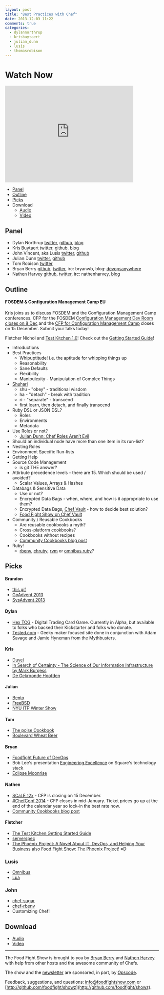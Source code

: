 ```yaml
---
layout: post
title: "Best Practices with Chef"
date: 2013-12-03 11:22
comments: true
categories: 
  - dylannorthrup
  - krisbuytaert
  - julian_dunn
  - lusis
  - thomasrobison
---
```


# Watch Now

<iframe width="420" height="315" src="http://www.youtube.com/embed/6mpZLEIzx-c" frameborder="0" allowfullscreen></iframe>

* [Panel](http://foodfightshow.org/2013/12/best-practices-with-chef.html#panel)
* [Outline](http://foodfightshow.org/2013/12/best-practices-with-chef.html#outline)
* [Picks](http://foodfightshow.org/2013/12/best-practices-with-chef.html#picks)
* Download
  * [Audio](http://traffic.libsyn.com/foodfight/FoodFightShow69-Chef-Best-Practices.mp3)
  * [Video](http://youtu.be/6mpZLEIzx-c)

Panel<a name="panel"></a>
-----

* Dylan Northrup [twitter](https://twitter.com/dylannorthrup), [github](https://github.com/dylannorthrup), [blog](http://doc-x.net/blog/node/48)
* Kris Buytaert [twitter](https://twitter.com/KrisBuytaert), [github](https://github.com/KrisBuytaert), [blog](http://www.krisbuytaert.be/blog/)
* John Vincent, aka Lusis [twitter](https://twitter.com/#!/lusis), [github](https://github.com/lusis)
* Julian Dunn [twitter](https://twitter.com/julian_dunn), [github](https://github.com/juliandunn)
* Tom Robison [twitter](https://twitter.com/thomasrobison)
* Bryan Berry [github](http://github.com/bryanwb), [twitter](http://twitter.com/bryanwb), irc: bryanwb, blog: [devopsanywhere](http://devopsanywhere.blogspot.com)
* Nathen Harvey [github](http://github.com/nathenharvey), [twitter](http://twitter.com/nathenharvey), irc: nathenharvey, [blog](http://nathenharvey.com)

Outline<a name="outline"></a>
-------

#### FOSDEM &amp; Configuration Management Camp EU

Kris joins us to discuss FOSDEM and the Configuration Management Camp conferences.  CFP for the FOSDEM [Configuration Management Dev Room closes on 8 Dec](https://penta.fosdem.org/submission/FOSDEM14) and the [CFP for Configuration Management Camp](http://cfgmgmtcamp.eu/) closes on 15 December.  Submit your talks today!

Fletcher Nichol and [Test Kitchen 1.0](http://www.opscode.com/blog/2013/12/03/announcing-the-release-of-test-kitchen-1-0-0/)! Check out the [Getting Started Guide](http://kitchen.ci/docs/getting-started/)!

* Introductions
* Best Practices
  * Whipuptitude! i.e. the aptitude for whipping things up
  * Reasonability
  * Sane Defaults
  * Flexibility
  * Manipulexity - Manipulation of Complex Things
* [Shuhari](http://en.wikipedia.org/wiki/Shuhari)
  * shu - "obey" - traditional wisdom
  * ha - "detach" - break with tradition
  * ri - "separate" - transcend
  * first learn, then detach, and finally transcend
* Ruby DSL or JSON DSL?
  * Roles
  * Environments
  * Metadata
* Use Roles or not?
  * [Julian Dunn: Chef Roles Aren’t Evil](http://www.opscode.com/blog/2013/11/19/chef-roles-arent-evil/)
* Should an individual node have more than one item in its run-list?
* Nesting Roles
* Environment Specific Run-lists
* Getting Help
* Source Code Management
  * is git THE answer?
* Attirbute precedence levels - there are 15. Which should be used / avoided?
  * Scalar Values, Arrays & Hashes
* Databags & Sensitive Data
  * Use or not?
  * Encrypted Data Bags - when, where, and how is it appropriate to use them?
  * Encrypted Data Bags, [Chef Vault](https://github.com/Nordstrom/chef-vault) - how to decide best solution?
  * [Food Fight Show on Chef Vault](http://foodfightshow.org/2013/07/secret-chef.html)
* Community / Reusable Cookbooks
  * Are reusable cookbooks a myth?
  * Cross-platform cookbooks?
  * Cookbooks without recipes
  * [Community Cookbooks blog post](http://www.opscode.com/blog/2013/11/26/community-cookbooks/)
* Ruby!
  * [rbenv](https://github.com/sstephenson/rbenv), [chruby](https://github.com/postmodern/chruby), [rvm](https://rvm.io/) or [omnibus ruby](https://github.com/opscode/omnibus-ruby)?

Picks<a name="picks"></a>
-----

#### Brandon

* [this gif](http://i.imgur.com/41mGmuu.gif)
* [GoAdvent 2013](http://blog.gopheracademy.com/index)
* [SysAdvent 2013](http://sysadvent.blogspot.com/search?updated-min=2013-01-01T00:00:00-05:00&updated-max=2014-01-01T00:00:00-05:00&max-results=5)


#### Dylan

* [Hex TCG](http://hextcg.com/) - Digital Trading Card Game. Currently in Alpha, but available to folks who backed their Kickstarter and folks who donate.
* [Tested.com](http://www.tested.com/) - Geeky maker focused site done in conjunction with Adam Savage and Jamie Hyneman from the Mythbusters.

#### Kris

* [Duvel](http://www.duvel.com/)
* [In Search of Certainty - The Science of Our Information Infrastructure by Mark Burgess](http://www.amazon.com/In-Search-Certainty-Information-Infrastructure-ebook/dp/B00ENEEWYO)
* [De Gekroonde Hoofden](http://www.degekroondehoofden.be/)

#### Julian

* [Bento](http://opscode.github.io/bento/)
* [FreeBSD](http://www.freebsd.org/)
* [NYU ITP Winter Show](http://itp.nyu.edu/shows/winter2013/category/projects)

#### Tom

* [The poise Cookbook](https://github.com/poise/poise)
* [Boulevard Wheat Beer](http://www.ratebeer.com/beer/boulevard-unfiltered-wheat-beer/114/)

#### Bryan

* [Foodfight Future of DevOps](http://foodfightshow.org/2013/10/the-future-of-devops.html)
* Bob Lee's presentation [Engineering Excellence](http://www.infoq.com/presentations/Square) on Square's technology stack
* [Eclipse Moonrise](https://github.com/guari/eclipse-ui-theme)


#### Nathen

* [SCaLE 12x](https://www.socallinuxexpo.org/scale12x/) - CFP is closing on 15 December.
* [#ChefConf 2014](http://chefconf.com) - CFP closes in mid-January.  Ticket prices go up at the end of the calendar year so lock-in the best rate now.
* [Community Cookbooks blog post](http://www.opscode.com/blog/2013/11/26/community-cookbooks/)

#### Fletcher 

* [The Test Kitchen Getting Started Guide](http://kitchen.ci/docs/getting-started/)
* [serverspec](http://serverspec.org)
* [The Phoenix Project: A Novel About IT, DevOps, and Helping Your Business](http://itrevolution.com/books/phoenix-project-devops-book/) also [Food Fight Show: The Phoenix Project](http://foodfightshow.org/2013/03/the-phoenix-project.html)! =D

### Lusis

* [Omnibus](https://github.com/opscode/omnibus-ruby/blob/master/README.md)
* [Lua](http://www.lua.org/)
 
### John

* [chef-sugar](https://github.com/sethvargo/chef-sugar)
* [chef-rbenv](https://github.com/fnichol/chef-rbenv)
* Customizing Chef! 


Download
--------

* [Audio](http://traffic.libsyn.com/foodfight/FoodFightShow69-Chef-Best-Practices.mp3)
* [Video](http://youtu.be/6mpZLEIzx-c)

<hr />

The Food Fight Show is brought to you by [Bryan Berry](https://twitter.com/bryanwb) and [Nathen Harvey](https://twitter.com/nathenharvey) with help from other hosts and the awesome community of Chefs.

The show and the [newsletter](http://us6.campaign-archive2.com/home/?u=7d43a288e882a145b7e99c650&id=ad8186466d) are sponsored, in part, by [Opscode](http://www.opscode.com).

Feedback, suggestions, and questions:  [info@foodfightshow.com](mailto:info@foodfightshow.com) or  [http://github.com/foodfight/showz](http://github.com/foodfight/showz).

 
